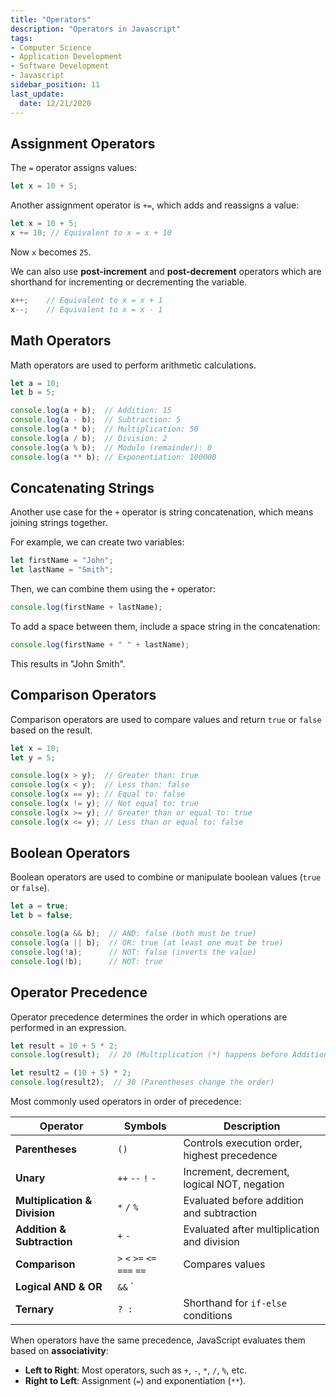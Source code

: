```yaml
---
title: "Operators"
description: "Operators in Javascript"
tags: 
- Computer Science
- Application Development
- Software Development
- Javascript
sidebar_position: 11
last_update:
  date: 12/21/2020
---
```




## Assignment Operators  

The `=` operator assigns values:  

```js
let x = 10 + 5;
```

Another assignment operator is `+=`, which adds and reassigns a value:  

```js
let x = 10 + 5;
x += 10; // Equivalent to x = x + 10
```

Now `x` becomes `25`.  

We can also use **post-increment** and **post-decrement** operators which are shorthand for incrementing or decrementing the variable.

```js
x++;    // Equivalent to x = x + 1
x--;    // Equivalent to x = x - 1
```

## Math Operators

Math operators are used to perform arithmetic calculations.

```js
let a = 10;
let b = 5;

console.log(a + b);  // Addition: 15
console.log(a - b);  // Subtraction: 5
console.log(a * b);  // Multiplication: 50
console.log(a / b);  // Division: 2
console.log(a % b);  // Modulo (remainder): 0
console.log(a ** b); // Exponentiation: 100000
```


## Concatenating Strings 

Another use case for the `+` operator is string concatenation, which means joining strings together.  

For example, we can create two variables:  

```js
let firstName = "John";
let lastName = "Smith";
```

Then, we can combine them using the `+` operator:  

```js
console.log(firstName + lastName);
```

To add a space between them, include a space string in the concatenation:  

```js
console.log(firstName + " " + lastName);
```

This results in "John Smith".  


## Comparison Operators  

Comparison operators are used to compare values and return `true` or `false` based on the result.

```js
let x = 10;
let y = 5;

console.log(x > y);  // Greater than: true
console.log(x < y);  // Less than: false
console.log(x == y); // Equal to: false
console.log(x != y); // Not equal to: true
console.log(x >= y); // Greater than or equal to: true
console.log(x <= y); // Less than or equal to: false
```

## Boolean Operators  

Boolean operators are used to combine or manipulate boolean values (`true` or `false`). 

```js
let a = true;
let b = false;

console.log(a && b);  // AND: false (both must be true)
console.log(a || b);  // OR: true (at least one must be true)
console.log(!a);      // NOT: false (inverts the value)
console.log(!b);      // NOT: true
```

## Operator Precedence  

Operator precedence determines the order in which operations are performed in an expression. 

```js
let result = 10 + 5 * 2;  
console.log(result);  // 20 (Multiplication (*) happens before Addition (+))

let result2 = (10 + 5) * 2;  
console.log(result2);  // 30 (Parentheses change the order)
```

Most commonly used operators in order of precedence:


| **Operator**                  | **Symbols**                     | **Description** |
|-------------------------------|---------------------------------|----------------|
| **Parentheses**               | `()`                            | Controls execution order, highest precedence |
| **Unary**                     | `++` `--` `!` `-`               | Increment, decrement, logical NOT, negation |
| **Multiplication & Division** | `*` `/` `%`                     | Evaluated before addition and subtraction |
| **Addition & Subtraction**    | `+` `-`                         | Evaluated after multiplication and division |
| **Comparison**                | `>` `<` `>=` `<=` `===` `==`    | Compares values |
| **Logical AND & OR**          | `&&` `||`                       | AND (`&&`) has higher precedence than OR (`||`) |
| **Ternary**                   | `? :`                           | Shorthand for `if-else` conditions |  


When operators have the same precedence, JavaScript evaluates them based on **associativity**:  

- **Left to Right**: Most operators, such as `+`, `-`, `*`, `/`, `%`, etc.  
- **Right to Left**: Assignment (`=`) and exponentiation (`**`).  

